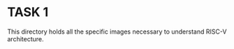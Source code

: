 # TASK 1 #

This directory holds all the specific images necessary to understand RISC-V architecture.
